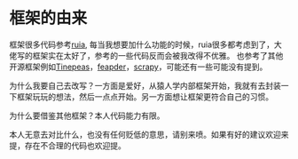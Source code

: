 # 框架的由来

框架很多代码参考[ruia](https://github.com/howie6879/ruia), 每当我想要加什么功能的时候，ruia很多都考虑到了，大佬写的框架实在太好了，参考的一些代码反而会被我改得不优雅。
也参考了其他开源框架例如[Tinepeas](https://github.com/kingname/Tinepeas)，[feapder](https://github.com/Boris-code/feapder)，[scrapy](https://github.com/scrapy/scrapy)，可能还有一些可能没有提到。

为什么我要自己去改写？一方面是爱好，从猿人学内部框架开始，我就有去封装一下框架玩玩的想法，然后一点点开始。另一方面想让框架更符合自己的习惯。

为什么要借鉴其他框架？本人代码能力有限。

本人无意去对比什么，也没有任何贬低的意思，请别来喷。如果有好的建议欢迎来提，存在不合理的代码也欢迎提。
